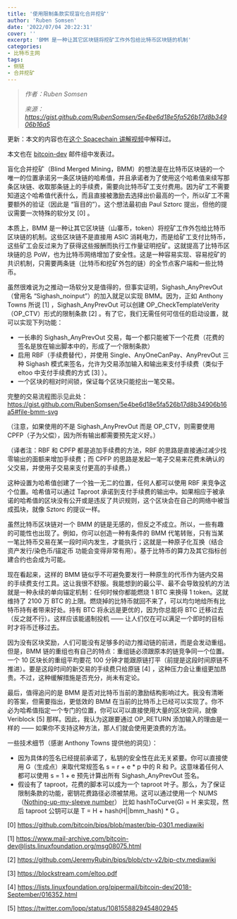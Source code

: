 ```yaml
---
title: '使用限制条款实现盲化合并挖矿'
author: 'Ruben Somsen'
date: '2022/07/04 20:22:31'
cover: ''
excerpt: 'BMM 是一种让其它区块链将挖矿工作外包给比特币区块链的机制'
categories:
- 比特币主网
tags:
- 侧链
- 合并挖矿
---
```



> *作者：Ruben Somsen*
> 
> *来源：<https://gist.github.com/RubenSomsen/5e4be6d18e5fa526b17d8b34906b16a5>*



更新：本文的内容也在[这个 Spacechain 讲解视频](https://youtu.be/N2ow4Q34Jeg)中解释过。

本文也在 [bitcoin-dev](https://lists.linuxfoundation.org/pipermail/bitcoin-dev/2019-December/017534.html) 邮件组中发表过。

盲化合并挖矿（Blind Merged Mining，BMM）的想法是在比特币区块链的一个唯一的位置承诺另一条区块链的哈希值，并且承诺者为了使用这个哈希值来续写那条区块链、收取那条链上的手续费，需要向比特币矿工支付费用。因为矿工不需要知道这个哈希值代表什么，而且直接被激励去选择出价最高的一个，所以矿工不需要额外的验证（因此是 “盲目的”）。这个想法最初由 Paul Sztorc 提出，但他的提议需要一次特殊的软分叉 [0] 。

本质上，BMM 是一种让其它区块链（山寨币，token）将挖矿工作外包给比特币区块链的机制。这些区块链不是直接用 ASIC 消耗电力，而是给矿工支付比特币，这些矿工会反过来为了获得这些报酬而执行工作量证明挖矿。这就提高了比特币区块链的总 PoW，也为比特币网络增加了安全性。这是一种容易实现、容易挖矿的共识机制，只需要两条链（比特币和挖矿外包的链）的全节点客户端和一些比特币。

虽然很难说为之推动一场软分叉是值得的，但事实证明，Sighash_AnyPrevOut（曾用名 “Sighash_noinput”）的加入就足以实现 BMM。因为，正如 Anthony Towns 所说 [1] ，Sighash_AnyPrevOut 可以创建 OP_CheckTemplateVerity（OP_CTV）形式的限制条款 [2] 。有了它，我们无需任何可信任的启动设置，就可以实现下列功能：

- 一长串的 Sighash_AnyPrevOut 交易，每一个都只能被下一个花费（花费的签名是放在输出脚本中的，形成了一个限制条款）
- 启用 RBF（手续费替代），并使用 Single、AnyOneCanPay、AnyPrevOut 三种 Sighash 模式来签名，允许为交易添加输入和输出来支付手续费（类似于 eltoo 中支付手续费的方式 [3] ）。
- 一个区块的相对时间锁，保证每个区块只能挖出一笔交易。

完整的交易流程图示见此处：https://gist.github.com/RubenSomsen/5e4be6d18e5fa526b17d8b34906b16a5#file-bmm-svg

（注意，如果使用的不是 Sighash_AnyPrevOut 而是 OP_CTV，则需要使用 CPFP（子为父偿），因为所有输出都需要预先定义好。）

（译者注：RBF 和 CPFP 都是追加手续费的方法，RBF 的思路是直接通过减少找零输出的面额来增加手续费；而 CPFP 的思路是发起一笔子交易来花费未确认的父交易，并使用子交易来支付更高的手续费。）

这种设置为哈希值创建了一个独一无二的位置，任何人都可以使用 RBF 来竞争这个位置。哈希值可以通过 Taproot 承诺到支付手续费的输出中。如果相应于被承诺的哈希值的区块没有公开或是违反了共识规则，这个区块会在自己的网络中被当成孤块，就像 Sztorc 的提议一样。

虽然比特币区块链对一个 BMM 的链是无感的，但反之不成立。所以，一些有趣的可能性也出现了。例如，你可以创造一种有条件的 BMM 代笔转账，只有当某一笔比特币交易在某一段时间内发生，才能执行；这就是一种原子化互换（结合 资产发行/染色币/锚定币 功能会变得非常有用）。基于比特币的算力及其它指标创建合约也会成为可能。

现在看起来，这样的 BMM 链似乎不可避免要发行一种原生的代币作为链内交易的手续费支付工具。这让我很不舒服。我能想到的最公平、最不会导致投机的方法就是一种永续的单向锚定机制：任何时候你都能燃烧 1 BTC 来换得 1 token。这就维持了 2100 万 BTC 的上限。燃烧掉的比特币就回不来了，可以均匀地给所有比特币持有者带来好处。持有 BTC 将永远是更优的，因为你总能将 BTC 迁移过去（反之就不行）。这样应该能遏制投机 —— 让人们仅在可以满足一个即时的目标时才将币迁移过去。

因为没有区块奖励，人们可能没有足够多的动力推动链的前进，而是会发动重组。但是，BMM 链的重组也有自己的特点：重组链必须跟原本的链竞争同一个位置。一个 10 区块长的重组平均要花 100 分钟才能跟原链打平（前提是这段时间原链不推进）。要是这段时间的新交易的手续费只给原链 [4] ，这种压力会让重组更加昂贵。不过，这种缓解措施是否充分，尚未有定论。

最后，值得追问的是 BMM 是否对比特币当前的激励结构影响过大。我没有清晰的答案，但需要指出，更低效的 BMM 在当前的比特币上已经可以实现了。你不必为哈希值指定一个专门的位置，你可以可以直接使用大量的区块空间，就像 Veriblock [5] 那样。因此，我认为这跟要通过 OP_RETURN 添加输入的理由是一样的 —— 如果你不支持这种方法，那人们就会使用更浪费的方法。

一些技术细节（感谢 Anthony Towns 提供他的洞见）：

- 因为具体的签名已经提前承诺了，私钥的安全性在此无关紧要。你可以直接使用 G（生成点）来取代常规签名 s = r + e * p 中的 R 和 P。这意味着任何人都可以使用 s = 1 + e  预先计算出所有 Sighash_AnyPrevOut 签名。
- 假设有了 taproot，花费的脚本可以成为一个 taproot 叶子。那么，为了保证限制条款的功能，密钥花费路径必须被禁用。这可以通过使用一个 NUMS（[Nothing-up-my-sleeve number](https://en.wikipedia.org/wiki/Nothing-up-my-sleeve_number)） 比如 hashToCurve(G) = H 来实现，然后 taproot 公钥可以是 T = H + hash(H||bmm_hash) * G 。



[0] https://github.com/bitcoin/bips/blob/master/bip-0301.mediawiki

[1] https://www.mail-archive.com/bitcoin-dev@lists.linuxfoundation.org/msg08075.html

[2] https://github.com/JeremyRubin/bips/blob/ctv-v2/bip-ctv.mediawiki

[3] https://blockstream.com/eltoo.pdf

[4] https://lists.linuxfoundation.org/pipermail/bitcoin-dev/2018-September/016352.html

[5] https://twitter.com/lopp/status/1081558829454802945